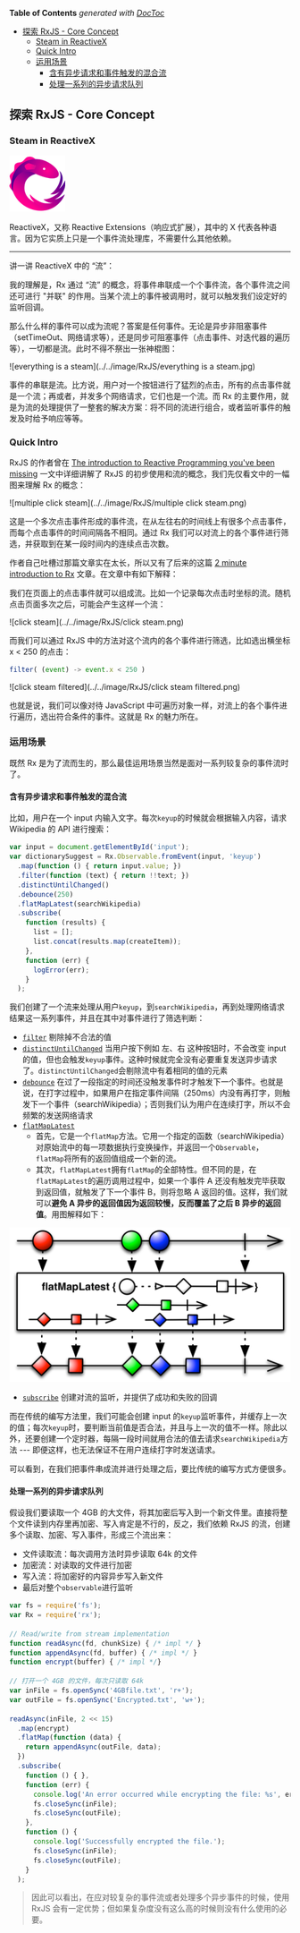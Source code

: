 <!-- START doctoc generated TOC please keep comment here to allow auto update -->
<!-- DON'T EDIT THIS SECTION, INSTEAD RE-RUN doctoc TO UPDATE -->
**Table of Contents**  *generated with [DocToc](https://github.com/thlorenz/doctoc)*

- [探索 RxJS - Core Concept](#%E6%8E%A2%E7%B4%A2-rxjs---core-concept)
  - [Steam in ReactiveX](#steam-in-reactivex)
  - [Quick Intro](#quick-intro)
  - [运用场景](#%E8%BF%90%E7%94%A8%E5%9C%BA%E6%99%AF)
    - [含有异步请求和事件触发的混合流](#%E5%90%AB%E6%9C%89%E5%BC%82%E6%AD%A5%E8%AF%B7%E6%B1%82%E5%92%8C%E4%BA%8B%E4%BB%B6%E8%A7%A6%E5%8F%91%E7%9A%84%E6%B7%B7%E5%90%88%E6%B5%81)
    - [处理一系列的异步请求队列](#%E5%A4%84%E7%90%86%E4%B8%80%E7%B3%BB%E5%88%97%E7%9A%84%E5%BC%82%E6%AD%A5%E8%AF%B7%E6%B1%82%E9%98%9F%E5%88%97)

<!-- END doctoc generated TOC please keep comment here to allow auto update -->

## 探索 RxJS - Core Concept

### Steam in ReactiveX

![ReactiveX](../../image/RxJS/Rx.png)

ReactiveX，又称 Reactive Extensions（响应式扩展），其中的 X 代表各种语言。因为它实质上只是一个事件流处理库，不需要什么其他依赖。

---

讲一讲 ReactiveX 中的 “流”：

我的理解是，Rx 通过 “流” 的概念，将事件串联成一个个事件流，各个事件流之间还可进行 "并联" 的作用。当某个流上的事件被调用时，就可以触发我们设定好的监听回调。

那么什么样的事件可以成为流呢？答案是任何事件。无论是异步非阻塞事件（setTimeOut、网络请求等），还是同步可阻塞事件（点击事件、对迭代器的遍历等），一切都是流。此时不得不祭出一张神棍图：

![everything is a steam](../../image/RxJS/everything is a steam.jpg)

事件的串联是流。比方说，用户对一个按钮进行了猛烈的点击，所有的点击事件就是一个流；再或者，并发多个网络请求，它们也是一个流。而 Rx 的主要作用，就是为流的处理提供了一整套的解决方案：将不同的流进行组合，或者监听事件的触发及时给予响应等等。

### Quick Intro

RxJS 的作者曾在 [The introduction to Reactive Programming you've been missing](https://gist.github.com/staltz/868e7e9bc2a7b8c1f754) 一文中详细讲解了 RxJS 的初步使用和流的概念，我们先仅看文中的一幅图来理解 Rx 的概念：

![multiple click steam](../../image/RxJS/multiple click steam.png)

这是一个多次点击事件形成的事件流，在从左往右的时间线上有很多个点击事件，而每个点击事件的时间间隔各不相同。通过 Rx 我们可以对流上的各个事件进行筛选，并获取到在某一段时间内的连续点击次数。

作者自己吐槽过那篇文章实在太长，所以又有了后来的这篇 [2 minute introduction to Rx](https://medium.com/@andrestaltz/2-minute-introduction-to-rx-24c8ca793877) 文章。在文章中有如下解释：

我们在页面上的点击事件就可以组成流。比如一个记录每次点击时坐标的流。随机点击页面多次之后，可能会产生这样一个流：

![click steam](../../image/RxJS/click steam.png)

而我们可以通过 RxJS 中的方法对这个流内的各个事件进行筛选，比如选出横坐标 x < 250 的点击：

```javascript
filter( (event) -> event.x < 250 )
```

![click steam filtered](../../image/RxJS/click steam filtered.png)

也就是说，我们可以像对待 JavaScript 中可遍历对象一样，对流上的各个事件进行遍历，选出符合条件的事件。这就是 Rx 的魅力所在。

### 运用场景

既然 Rx 是为了流而生的，那么最佳运用场景当然是面对一系列较复杂的事件流时了。

#### 含有异步请求和事件触发的混合流

比如，用户在一个 input 内输入文字。每次`keyup`的时候就会根据输入内容，请求 Wikipedia 的 API 进行搜索：

```javascript
var input = document.getElementById('input');
var dictionarySuggest = Rx.Observable.fromEvent(input, 'keyup')
  .map(function () { return input.value; })
  .filter(function (text) { return !!text; })
  .distinctUntilChanged()
  .debounce(250)
  .flatMapLatest(searchWikipedia)
  .subscribe(
    function (results) {
      list = [];
      list.concat(results.map(createItem));
    },
    function (err) {
      logError(err);
    }
  );
```

我们创建了一个流来处理从用户`keyup`，到`searchWikipedia`，再到处理网络请求结果这一系列事件，并且在其中对事件进行了筛选判断：

- [`filter`](http://reactivex.io/documentation/operators/filter.html) 剔除掉不合法的值
- [`distinctUntilChanged`](https://github.com/Reactive-Extensions/RxJS/blob/master/doc/api/core/operators/distinctuntilchanged.md) 当用户按下例如 左、右 这种按钮时，不会改变 input 的值，但也会触发`keyup`事件。这种时候就完全没有必要重复发送异步请求了。`distinctUntilChanged`会剔除流中有着相同的值的元素
- [`debounce`](https://github.com/Reactive-Extensions/RxJS/blob/master/doc/api/core/operators/debounce.md) 在过了一段指定的时间还没触发事件时才触发下一个事件。也就是说，在打字过程中，如果用户在指定事件间隔（250ms）内没有再打字，则触发下一个事件（searchWikipedia）；否则我们认为用户在连续打字，所以不会频繁的发送网络请求
- [`flatMapLatest`](http://reactivex.io/documentation/operators/flatmap.html)
  - 首先，它是一个`flatMap`方法。它用一个指定的函数（searchWikipedia）对原始流中的每一项数据执行变换操作，并返回一个`Observable`，`flatMap`将所有的返回值组成一个新的流。
  - 其次，`flatMapLatest`拥有`flatMap`的全部特性。但不同的是，在`flatMapLatest`的遍历调用过程中，如果一个事件 A 还没有触发完毕获取到返回值，就触发了下一个事件 B，则将忽略 A 返回的值。这样，我们就可以**避免 A 异步的返回值因为返回较慢，反而覆盖了之后 B 异步的返回值**。用图解释如下：

![flatMapLatest](../../image/RxJS/flatMapLatest.png)

- [`subscribe`](http://reactivex.io/documentation/operators/subscribe.html) 创建对流的监听，并提供了成功和失败的回调

而在传统的编写方法里，我们可能会创建 input 的`keyup`监听事件，并缓存上一次的值；每次`keyup`时，要判断当前值是否合法，并且与上一次的值不一样。除此以外，还要创建一个定时器，每隔一段时间就用合法的值去请求`searchWikipedia`方法 --- 即便这样，也无法保证不在用户连续打字时发送请求。

可以看到，在我们把事件串成流并进行处理之后，要比传统的编写方式方便很多。

#### 处理一系列的异步请求队列

假设我们要读取一个 4GB 的大文件，将其加密后写入到一个新文件里。直接将整个文件读到内存里再加密、写入肯定是不行的，反之，我们依赖 RxJS 的流，创建多个读取、加密、写入事件，形成三个流出来：

- 文件读取流：每次调用方法时异步读取 64k 的文件
- 加密流：对读取的文件进行加密
- 写入流：将加密好的内容异步写入新文件
- 最后对整个`observable`进行监听

```javascript
var fs = require('fs');
var Rx = require('rx');

// Read/write from stream implementation
function readAsync(fd, chunkSize) { /* impl */ }
function appendAsync(fd, buffer) { /* impl */ }
function encrypt(buffer) { /* impl */}

// 打开一个 4GB 的文件，每次只读取 64k
var inFile = fs.openSync('4GBfile.txt', 'r+');
var outFile = fs.openSync('Encrypted.txt', 'w+');

readAsync(inFile, 2 << 15)
  .map(encrypt)
  .flatMap(function (data) {
    return appendAsync(outFile, data);
  })
  .subscribe(
    function () { },
    function (err) {
      console.log('An error occurred while encrypting the file: %s', err.message);
      fs.closeSync(inFile);
      fs.closeSync(outFile);
    },
    function () {
      console.log('Successfully encrypted the file.');
      fs.closeSync(inFile);
      fs.closeSync(outFile);
    }
  );
```

> 因此可以看出，在应对较复杂的事件流或者处理多个异步事件的时候，使用 RxJS 会有一定优势；但如果复杂度没有这么高的时候则没有什么使用的必要。